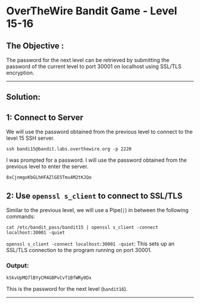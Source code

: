 # OverTheWire Bandit Game - Level 15-16

## The Objective :
The password for the next level can be retrieved by submitting the password of the current level to port 30001 on localhost using SSL/TLS encryption.

---

## Solution:

## 1: Connect to Server
We will use the password obtained from the previous level to connect to the level 15 SSH server.

```
ssh bandi15@bandit.labs.overthewire.org -p 2220
```

I was prompted for a password. I will use the password obtained from the previous level to enter the server.

```
8xCjnmgoKbGLhHFAZlGE5Tmu4M2tKJQo
```

## 2: Use `openssl s_client` to connect to SSL/TLS
Similar to the previous level, we will use a Pipe(`|`) in between the following commands:
```
cat /etc/bandit_pass/bandit15 | openssl s_client -connect localhost:30001 -quiet
```
`openssl s_client -connect localhost:30001 -quiet`: This sets up an SSL/TLS connection to the program running on port 30001.  

### Output:
```
kSkvUpMQ7lBYyCM4GBPvCvT1BfWRy0Dx
```
This is the password for the next level (`bandit16`).

---
